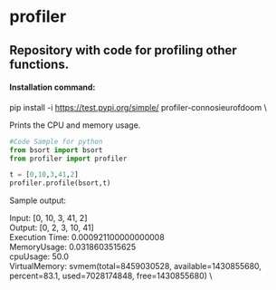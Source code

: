 # profiler
## Repository with code for profiling other functions.

#### Installation command:
pip install -i https://test.pypi.org/simple/ profiler-connosieurofdoom \


Prints the CPU and memory usage.

~~~python
#Code Sample for python
from bsort import bsort
from profiler import profiler

t = [0,10,3,41,2]
profiler.profile(bsort,t)

~~~
Sample output:

Input: [0, 10, 3, 41, 2] \
Output: [0, 2, 3, 10, 41] \
Execution Time: 0.000921100000000008 \
MemoryUsage: 0.0318603515625 \
cpuUsage: 50.0 \
VirtualMemory: svmem(total=8459030528, available=1430855680, percent=83.1, used=7028174848, free=1430855680) \